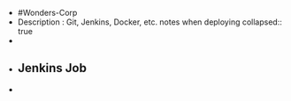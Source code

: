 - #Wonders-Corp
- Description : Git, Jenkins, Docker, etc. notes when deploying
  collapsed:: true
-
- ## Jenkins Job
-